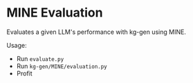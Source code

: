 # MINE Evaluation
Evaluates a given LLM's performance with kg-gen using MINE. 

Usage:
- Run `evaluate.py`
- Run `kg-gen/MINE/evaluation.py`
- Profit
